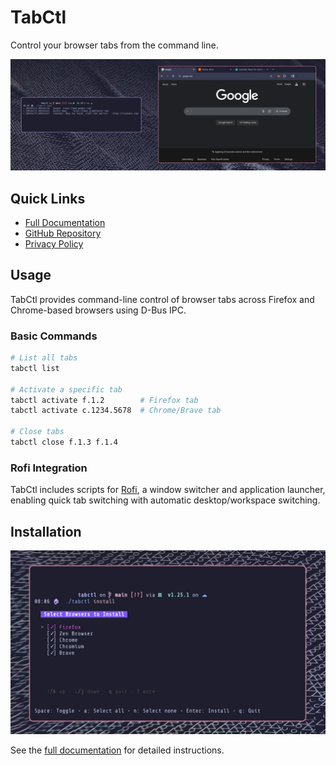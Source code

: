 # TabCtl

Control your browser tabs from the command line.

![TabCtl in action](screenshots/list.webp)

## Quick Links
- [Full Documentation](./README.md)
- [GitHub Repository](https://github.com/slastra/tabctl)
- [Privacy Policy](./PRIVACY-POLICY.md)

## Usage

TabCtl provides command-line control of browser tabs across Firefox and Chrome-based browsers using D-Bus IPC.

### Basic Commands
```bash
# List all tabs
tabctl list

# Activate a specific tab
tabctl activate f.1.2        # Firefox tab
tabctl activate c.1234.5678  # Chrome/Brave tab

# Close tabs
tabctl close f.1.3 f.1.4
```

### Rofi Integration
TabCtl includes scripts for [Rofi](https://github.com/davatorium/rofi), a window switcher and application launcher, enabling quick tab switching with automatic desktop/workspace switching.

## Installation

![Installation](screenshots/install.webp)

See the [full documentation](./README.md#installation) for detailed instructions.